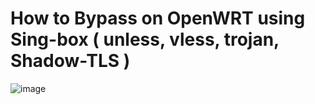 # How to Bypass on OpenWRT using Sing-box ( unless, vless, trojan, Shadow-TLS )

![image](https://github.com/rezconf/Sing-box/assets/39160983/2472b127-ec6a-47df-9a4b-4863c1b48835)

